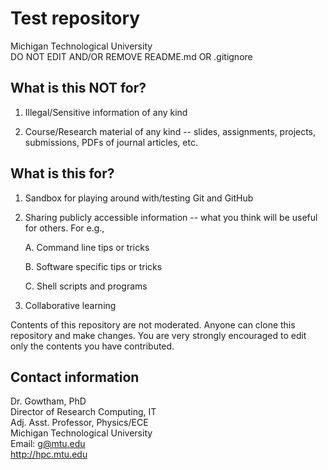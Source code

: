 Test repository        
===================

Michigan Technological University        
DO NOT EDIT AND/OR REMOVE README.md OR .gitignore       

What is this NOT for?
-------------------

  01. Illegal/Sensitive information of any kind

  02. Course/Research material of any kind -- slides, assignments, projects, 
      submissions, PDFs of journal articles, etc.


What is this for?
-------------------

  01. Sandbox for playing around with/testing Git and GitHub

  02. Sharing publicly accessible information -- what you think will be useful
      for others. For e.g., 

      A. Command line tips or tricks

      B. Software specific tips or tricks

      C. Shell scripts and programs

  03. Collaborative learning

Contents of this repository are not moderated. Anyone can clone this repository and make changes. You are very strongly encouraged to edit only the contents you have contributed.


Contact information
-------------------

Dr. Gowtham, PhD            
Director of Research Computing, IT           
Adj. Asst. Professor, Physics/ECE              
Michigan Technological University               
Email: g@mtu.edu           
http://hpc.mtu.edu              
